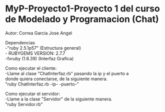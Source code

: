 # MyP-Proyecto1-Proyecto 1 del curso de Modelado y Programacion (Chat)
Autor: Correa Garcia Jose Angel

Dependencias  
	-"ruby 2.5.1p57" (Estructura general)  
	- RUBYGEMS VERSION: 2.7.7  
	-fxruby (1.6.39) (Interfaz Grafica)  
	
Como ejecutar el cliente:  
    -Llame al clase "ChatInterfaz.rb" pasando la ip y el puerto a   
    donde quiera conectarse, de la siguiente manera.  
	"ruby ChatInterfaz.rb -ip- -puerto-"   
	
Como ejecutar el servidor:  
   -Llame a la clase "Servidor" de la siguiente manera.  
	"ruby Servidor.rb"  
